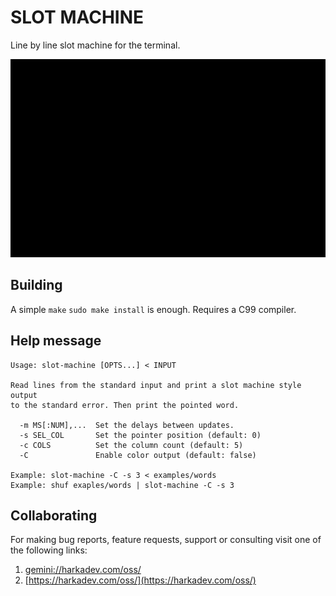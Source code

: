 SLOT MACHINE
============

Line by line slot machine for the terminal.

![slot-machine](tty.gif)

## Building

A simple `make` `sudo make install` is enough. Requires a C99 compiler.

## Help message

    Usage: slot-machine [OPTS...] < INPUT
    
    Read lines from the standard input and print a slot machine style output
    to the standard error. Then print the pointed word.
    
      -m MS[:NUM],...  Set the delays between updates.
      -s SEL_COL       Set the pointer position (default: 0)
      -c COLS          Set the column count (default: 5)
      -C               Enable color output (default: false)
    
    Example: slot-machine -C -s 3 < examples/words
    Example: shuf exaples/words | slot-machine -C -s 3

## Collaborating

For making bug reports, feature requests, support or consulting visit
one of the following links:

1. [gemini://harkadev.com/oss/](gemini://harkadev.com/oss/)
2. [https://harkadev.com/oss/](https://harkadev.com/oss/)
